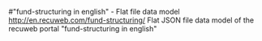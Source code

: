 #"fund-structuring in english" - Flat file data model
http://en.recuweb.com/fund-structuring/
Flat JSON file data model of the recuweb portal "fund-structuring in english"
